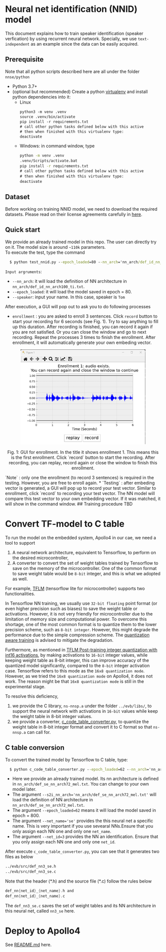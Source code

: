 # Neural net identification (NNID) model
This document explains how to train speaker identification (speaker verfication) by using recurrent neural network. Specially, we use `text-independent` as an example since the data can be easily acquired.
## Prerequisite
Note that all python scripts described here are all under the folder `nnse/python`
- Python 3.7+
- (optional but recommended) Create a python [virtualenv](https://docs.python.org/3/library/venv.html) and install python dependencies into it:
  - Linux
    ```
    python3 -m venv .venv
    source .venv/bin/activate
    pip install -r requirements.txt
    # call other python tasks defined below with this active
    # then when finished with this virtualenv type:
    deactivate
    ```
  - Windows: in command window, type
    ```cmd
    python -m venv .venv
    .venv/Scripts/activate.bat
    pip install -r requirements.txt
    # call other python tasks defined below with this active
    # then when finished with this virtualenv type:
    deactivate
    ```
## Dataset
Before working on training NNID model, we need to download the required datasets. Please read on their license agreements carefully in [here](../docs/README.md).
## Quick start
We provide an already trained model in this repo. The user can directly try on it. The model size is around `~110k` parameters. \
To execute the test, type the command
```cmd
  $ python test_nnid.py --epoch_loaded=80 --nn_arch='nn_arch/def_id_nn_arch100_ti.txt' --speaker='Tom' 
```
`Input argruments`:
  * `--nn_arch`: it will load the definition of NN architecture in `nn_arch/def_id_nn_arch100_ti.txt`. 
  * `--epoch_loaded`: it will load the model saved in epoch = 80.
  * `--speaker`: input your name. In this case, speaker is `Tom`

After execution, a GUI will pop out to ask you to do following processes
  * `enrollment` : you are asked to enroll 3 sentences. Click `record` button to start your recording for 6 seconds (see Fig. 1). Try to say anything to fill up this duration. After recording is finished, you can record it again if you are not satisfied. Or you can close the window and go to next recording. Repeat the processes 3 times to finish the enrollment. After enrollment, it will automatically generate your own embeding vector.
  <p align="center">
  <img src="./figures/enrollment.png"  width="80%">
</p>
<p align="center">
  Fig. 1: GUI for enrollment. In the title it shows enrollment 1. This means this is the first enrollment. Click `record` button to start the recording. After recording, you can replay, record again or close the window to finish this enrollment.
</p>
  `Note` : only one the enrollment (to record 3 sentences) is required in the testing. However, you are free to enroll again.  
 * `Testing` : after embeding vector is generated, a GUI will pop up to record your test vector. Similar to enrollment, click `record` to recording your test
vector. The NN model will compare this test vector to your own embedding vector. If it was matched, it will show in the command window.
## Training procedure
TBD

# Convert TF-model to C table
To run the model on the embedded system, Apollo4 in our cae, we need a tool to support
1. A neural network architecture, equivalent to Tensorflow, to perform on the desired microcontroller,
2. A converter to convert the set of weight tables trained by Tensorflow to save on the memory of the microcontroller. One of the common format to save weight table would be `8-bit` integer, and this is what we adopted as well. 

For example, [TFLM](https://www.tensorflow.org/lite/microcontrollers) (tensorflow lite for microcontroller) supports two functionalities.

In Tensorflow NN training, we usually use `32-bit floating` point format (or even higher precision such as biases)  to save the weight table or activations. However, it is not very friendly for microcontroller due to the limitation of memory size and computational power. To overcome this shortage, one of the most common format is to quantize them to the lower precision scheme, such as `8-bit integer`. However, this might degrade the performance due to the simple compression scheme. The [quantization aware training](https://www.tensorflow.org/model_optimization/guide/quantization/training) is advised to mitigate the degradation. 

Furthermore, as mentioned in [TFLM Post-training integer quantization with int16 activations](https://www.tensorflow.org/lite/performance/post_training_integer_quant_16x8), by making activations to `16-bit` integer values, while keeping weight table as 8-bit integer, this can improve accuracy of the quantized model significantly, compared to the `8-bit` integer activation case. Tensorflow refers to this mode as the `16x8 quantization mode`. However, as we tried the `16x8 quantization mode` on Apollo4, it does not work. The reason might be that `16x8 quantization mode` is still in the experimental stage.  

To resolve this deficiency, 
1. we provide the C library, `ns-nnsp.a` under the folder `../evb/libs/`, to support the neural network with activations in `16-bit` values while keep the weight table in 8-bit integer values.
2. we provide a converter, [c_code_table_converter.py](./c_code_table_converter.py), to quantize the weight table in 8-bit integer format and convert it to C format so that `ns-nnsp.a` can call for. 
## C table conversion
 To convert the trained model by Tensorflow to C table, type:
```cmd
  $ python c_code_table_converter.py --epoch_loaded=62 --nn_arch='nn_arch/def_se_nn_arch72_mel.txt' --net_id=3 --net_name='se'
```
  * Here we provide an already trained model. Its nn architecture is defined in `nn_arch/def_se_nn_arch72_mel.txt`. You can change to your own model later.
  * The argument `--s2i_nn_arch='nn_arch/def_se_nn_arch72_mel.txt'` will load the definition of NN architecture in `nn_arch/def_se_nn_arch72_mel.txt`. 
  * The argument `--epoch_loaded=62` means it will load the model saved in epoch = 800.
  * The argument `--net_name='se'` provides the this neural net a specific name. This is very important if you use sevearal NNs.Ensure that you only assign each NN one and only one `net_name`.
  * The argument `--net_id=3` provides the NN an identification. Ensure that you only assign each NN one and only one `net_id`.
  
  After execute `c_code_table_converter.py`, you can see that it generates two files as below
  ```cmd
../evb/src/def_nn3_se.h
../evb/src/def_nn3_se.c
  ```
Note that the header (\*.h) and the source file (\*.c) follow the rules below 
```c
def_nn{net_id}_{net_name}.h and
def_nn{net_id}_{net_name}.c
```
The `def_nn3_se.c` saves the set of weight tables and its NN architecture in this neural net, called `nn3_se` here.

# Deploy to Apollo4
See [README.md](../README.md) here.